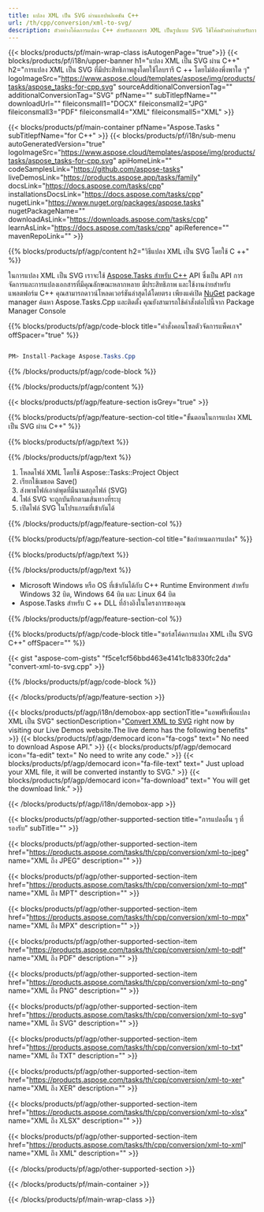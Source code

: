 ```yaml
---
title: แปลง XML เป็น SVG ผ่านแอปพลิเคชัน C++ 
url: /th/cpp/conversion/xml-to-svg/ 
description: ตัวอย่างโค้ดการแปลง C++ สำหรับเอกสาร XML เป็นรูปแบบ SVG ใช้โค้ดตัวอย่างสำหรับการแปลงไฟล์ XML เป็น SVG ภายในแอปพลิเคชัน C ++ ใดๆ
---
```


{{< blocks/products/pf/main-wrap-class isAutogenPage="true">}}
{{< blocks/products/pf/i18n/upper-banner h1="แปลง XML เป็น SVG ผ่าน C++" h2="การแปลง XML เป็น SVG ที่มีประสิทธิภาพสูงโดยใช้ไลบรารี C ++ โดยไม่ต้องพึ่งพาใด ๆ" logoImageSrc="https://www.aspose.cloud/templates/aspose/img/products/tasks/aspose_tasks-for-cpp.svg" sourceAdditionalConversionTag="" additionalConversionTag="SVG" pfName="" subTitlepfName="" downloadUrl="" fileiconsmall1="DOCX" fileiconsmall2="JPG" fileiconsmall3="PDF" fileiconsmall4="XML" fileiconsmall5="XML" >}}

{{< blocks/products/pf/main-container pfName="Aspose.Tasks " subTitlepfName="for C++" >}}
{{< blocks/products/pf/i18n/sub-menu autoGeneratedVersion="true" logoImageSrc="https://www.aspose.cloud/templates/aspose/img/products/tasks/aspose_tasks-for-cpp.svg" apiHomeLink="" codeSamplesLink="https://github.com/aspose-tasks" liveDemosLink="https://products.aspose.app/tasks/family" docsLink="https://docs.aspose.com/tasks/cpp" installationsDocsLink="https://docs.aspose.com/tasks/cpp" nugetLink="https://www.nuget.org/packages/aspose.tasks" nugetPackageName="" downloadAsLink="https://downloads.aspose.com/tasks/cpp" learnAsLink="https://docs.aspose.com/tasks/cpp" apiReference="" mavenRepoLink="" >}}

{{% blocks/products/pf/agp/content h2="วิธีแปลง XML เป็น SVG โดยใช้ C ++" %}}

 ในการแปลง XML เป็น SVG เราจะใช้
 [Aspose.Tasks สำหรับ C++](https://products.aspose.com/tasks/cpp)
 API ซึ่งเป็น API การจัดการและการแปลงเอกสารที่มีคุณลักษณะหลากหลาย มีประสิทธิภาพ และใช้งานง่ายสำหรับแพลตฟอร์ม C++ คุณสามารถดาวน์โหลดเวอร์ชันล่าสุดได้โดยตรง เพียงแค่เปิด
 [NuGet](https://www.nuget.org/packages/aspose.tasks)
 package manager ค้นหา
 Aspose.Tasks.Cpp
 และติดตั้ง คุณยังสามารถใช้คำสั่งต่อไปนี้จาก Package Manager Console

{{% blocks/products/pf/agp/code-block title="คำสั่งคอนโซลตัวจัดการแพ็คเกจ" offSpacer="true" %}}

```cs

PM> Install-Package Aspose.Tasks.Cpp

```

{{% /blocks/products/pf/agp/code-block %}}

{{% /blocks/products/pf/agp/content %}}

{{< blocks/products/pf/agp/feature-section isGrey="true" >}}

{{% blocks/products/pf/agp/feature-section-col title="ขั้นตอนในการแปลง XML เป็น SVG ผ่าน C++" %}}

{{% blocks/products/pf/agp/text %}}


{{% /blocks/products/pf/agp/text %}}

1. โหลดไฟล์ XML โดยใช้ Aspose::Tasks::Project Object
1. เรียกใช้เมธอด Save()
1. ส่งพาธไฟล์เอาต์พุตที่มีนามสกุลไฟล์ (SVG)
1. ไฟล์ SVG จะถูกบันทึกตามเส้นทางที่ระบุ
1. เปิดไฟล์ SVG ในโปรแกรมที่เข้ากันได้

{{% /blocks/products/pf/agp/feature-section-col %}}

{{% blocks/products/pf/agp/feature-section-col title="ข้อกำหนดการแปลง" %}}

{{% blocks/products/pf/agp/text %}}


{{% /blocks/products/pf/agp/text %}}

- Microsoft Windows หรือ OS ที่เข้ากันได้กับ C++ Runtime Environment สำหรับ Windows 32 บิต, Windows 64 บิต และ Linux 64 บิต
- Aspose.Tasks สำหรับ C ++ DLL ที่อ้างอิงในโครงการของคุณ

{{% /blocks/products/pf/agp/feature-section-col %}}

{{% blocks/products/pf/agp/code-block title="ซอร์สโค้ดการแปลง XML เป็น SVG C++" offSpacer="" %}}

{{< gist "aspose-com-gists" "f5ce1cf56bbd463e4141c1b8330fc2da" "convert-xml-to-svg.cpp" >}}

{{% /blocks/products/pf/agp/code-block %}}

{{< /blocks/products/pf/agp/feature-section >}}

<!-- aboutfile Starts -->

{{< blocks/products/pf/agp/i18n/demobox-app sectionTitle="แอพฟรีเพื่อแปลง XML เป็น SVG" sectionDescription="[Convert XML to SVG](https://products.aspose.app/tasks/conversion/xml-to-svg) right now by visiting our Live Demos website.The live demo has the following benefits" >}}
        {{< blocks/products/pf/agp/democard icon="fa-cogs" text=" No need to download Aspose API." >}}
        {{< blocks/products/pf/agp/democard icon="fa-edit" text=" No need to write any code." >}}
        {{< blocks/products/pf/agp/democard icon="fa-file-text" text=" Just upload your XML file, it will be converted instantly to SVG." >}}
        {{< blocks/products/pf/agp/democard icon="fa-download" text=" You will get the download link." >}}

{{< /blocks/products/pf/agp/i18n/demobox-app >}}

<!-- aboutfile Ends -->

{{< blocks/products/pf/agp/other-supported-section title="การแปลงอื่น ๆ ที่รองรับ" subTitle="" >}}

{{< blocks/products/pf/agp/other-supported-section-item href="https://products.aspose.com/tasks/th/cpp/conversion/xml-to-jpeg" name="XML ถึง JPEG" description="" >}}

{{< blocks/products/pf/agp/other-supported-section-item href="https://products.aspose.com/tasks/th/cpp/conversion/xml-to-mpt" name="XML ถึง MPT" description="" >}}

{{< blocks/products/pf/agp/other-supported-section-item href="https://products.aspose.com/tasks/th/cpp/conversion/xml-to-mpx" name="XML ถึง MPX" description="" >}}

{{< blocks/products/pf/agp/other-supported-section-item href="https://products.aspose.com/tasks/th/cpp/conversion/xml-to-pdf" name="XML ถึง PDF" description="" >}}

{{< blocks/products/pf/agp/other-supported-section-item href="https://products.aspose.com/tasks/th/cpp/conversion/xml-to-png" name="XML ถึง PNG" description="" >}}

{{< blocks/products/pf/agp/other-supported-section-item href="https://products.aspose.com/tasks/th/cpp/conversion/xml-to-svg" name="XML ถึง SVG" description="" >}}

{{< blocks/products/pf/agp/other-supported-section-item href="https://products.aspose.com/tasks/th/cpp/conversion/xml-to-txt" name="XML ถึง TXT" description="" >}}

{{< blocks/products/pf/agp/other-supported-section-item href="https://products.aspose.com/tasks/th/cpp/conversion/xml-to-xer" name="XML ถึง XER" description="" >}}

{{< blocks/products/pf/agp/other-supported-section-item href="https://products.aspose.com/tasks/th/cpp/conversion/xml-to-xlsx" name="XML ถึง XLSX" description="" >}}

{{< blocks/products/pf/agp/other-supported-section-item href="https://products.aspose.com/tasks/th/cpp/conversion/xml-to-xml" name="XML ถึง XML" description="" >}}



{{< /blocks/products/pf/agp/other-supported-section >}}

{{< /blocks/products/pf/main-container >}}
    
{{< /blocks/products/pf/main-wrap-class >}}